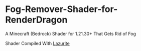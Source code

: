 # Fog-Remover-Shader-for-RenderDragon
A Minecraft (Bedrock) Shader for 1.21.30+ That Gets Rid of Fog

Shader Compiled With [Lazurite](https://veka0.github.io/lazurite/)
